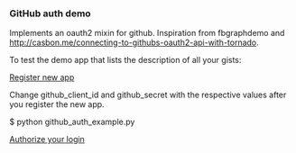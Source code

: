 ### GitHub auth demo

Implements an oauth2 mixin for github.
Inspiration from fbgraphdemo and
http://casbon.me/connecting-to-githubs-oauth2-api-with-tornado.

To test the demo app that lists the description of all your gists:

[Register new app](github_auth/register_new_app.png)

Change github_client_id and github_secret with the respective values after
you register the new app.

$ python github_auth_example.py

[Authorize your login](github_auth/auth_screen.png)
